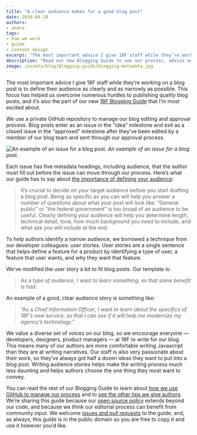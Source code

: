 ```yaml
---
title: "A clear audience makes for a good blog post"
date: 2016-04-20
authors:
- andre
tags:
- how we work
- guide
- content design
excerpt: "The most important advice I give 18F staff while they’re working on a blog post is to define their audience as clearly and as narrowly as possible. This focus has helped us overcome numerous hurdles to publishing quality blog posts, and it’s also the part of our new Blogging Guide that I’m most excited about."
description: "Read our new Blogging Guide to see our process, advice we give authors, and how we manage our blog using GitHub issues. "
image: /assets/blog/blogging-guide/blogging-metadata.jpg
---
```


The most important advice I give 18F staff while they’re working on a
blog post is to define their audience as clearly and as narrowly as
possible. This focus has helped us overcome numerous hurdles to
publishing quality blog posts, and it’s also the part of our new [18F
Blogging Guide](https://pages.18f.gov/blogging-guide/index.html) that
I’m most excited about.

We use a private GitHub repository to manage our blog editing and
approval process. Blog posts enter as an issue in the “idea” milestone
and exit as a closed issue in the “approved” milestone after they’ve
been edited by a member of our blog team and sent through our approval
process.

![An example of an issue for a blog post.]({{site.baseurl}}/assets/blog/blogging-guide/blogging-metadata.jpg)
*An example of an issue for a blog post.*

Each issue has five metadata headings, including audience, that the
author must fill out before the issue can move through our process.
  Here’s what our guide has to say about [the importance of defining your
audience](https://pages.18f.gov/blogging-guide/content-guidelines/):

> It’s crucial to decide on your target audience before you start
> drafting a blog post. Being as specific as you can will help you
> answer a number of questions about what your post will look like.
> “General public” or “the federal government” is too broad of an
> audience to be useful. Clearly defining your audience will help you
> determine length, technical detail, tone, how much background you need
> to include, and what ask you will include at the end.

To help authors identify a narrow audience, we borrowed a technique from
our developer colleagues: user stories. User stories are a single
sentence that helps define a feature for a product by identifying a type
of user, a feature that user wants, and why they want that feature.

We’ve modified the user story a bit to fit blog posts. Our template is:

> As a *type of audience*, I want *to learn something*, so that *some
> benefit is had*.

An example of a good, clear audience story is something like:

> “As a *Chief Information Officer*, I want *to learn about the
> specifics of 18F’s new service*, so that *I can see if it will help me
> modernize my agency’s technology*.”

We value a diverse set of voices on our blog, so we encourage everyone —
developers, designers, product managers — at 18F to write for our blog.
This means many of our authors are more comfortable writing Javascript
than they are at writing narratives. Our staff is also very passionate
about their work, so they’ve always got half a dozen ideas they want to
put into a blog post. Writing audience stories helps make the writing
process much less daunting and helps authors choose the one thing they
most want to convey.

You can read the rest of our Blogging Guide to learn about [how we use
GitHub to manage our
process](https://pages.18f.gov/blogging-guide/publishing-process/) and
to [see the other tips we give
authors](https://pages.18f.gov/blogging-guide/content-guidelines/).
We’re sharing this guide because our [open source
policy](https://18f.gsa.gov/2014/07/29/18f-an-open-source-team/)
extends beyond our code, and because we think our editorial process can
benefit from community input. We welcome [issues and pull
requests](https://github.com/18F/blogging-guide/issues) to the guide,
and, as always, this guide is in the public domain so you are free to
copy it and use it however you’d like.
